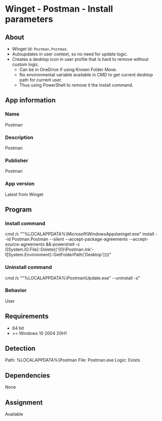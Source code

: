 # Winget - Postman - Install parameters
## About
* Winget id: ```Postman.Postman```.
* Autoupdates in user context, so no need for update logic.
* Creates a desktop icon in user profile that is hard to remove without custom logic.
  * Can be in OneDrive if using Known Folder Move.
  * No environmental variable available in CMD to get current desktop path for current user.
  * Thus using PowerShell to remove it the install command.


## App information
### Name
Postman

### Description
Postman

### Publisher
Postman

### App version
Latest from Winget


## Program
### Install command
cmd /c ""%LOCALAPPDATA%\Microsoft\WindowsApps\winget.exe" install --id Postman.Postman --silent --accept-package-agreements --accept-source-agreements && powershell -c ([System.IO.File]::Delete(('{0}\Postman.lnk'-f[System.Environment]::GetFolderPath('Desktop'))))"

### Uninstall command
cmd /c ""%LOCALAPPDATA%\Postman\Update.exe" --uninstall -s"

### Behavior
User


## Requirements
* 64 bit
* \>= Windows 10 2004 20H1


## Detection
Path:  %LOCALAPPDATA%\Postman
File:  Postman.exe
Logic: Exists


## Dependencies
None


## Assignment
Available

